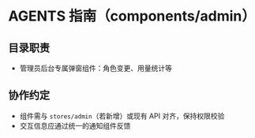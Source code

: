 # AGENTS 指南（components/admin）

## 目录职责
- 管理员后台专属弹窗组件：角色变更、用量统计等

## 协作约定
- 组件需与 `stores/admin`（若新增）或现有 API 对齐，保持权限校验
- 交互信息应通过统一的通知组件反馈